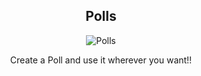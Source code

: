<h2 align="center">Polls</h2>
<p align="center"><ahref="https://ibb.co/DtrXGN8"><img src="https://i.ibb.co/DtrXGN8/Polls.png" alt="Polls" border="0"></a></p>
<p  align="center">Create a Poll and use it wherever you want!!</p>
